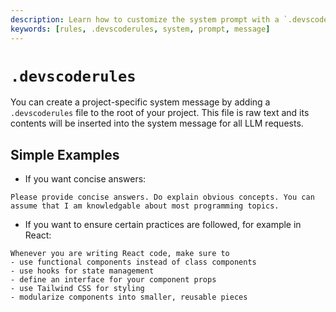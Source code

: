 ```yaml
---
description: Learn how to customize the system prompt with a `.devscoderules` file
keywords: [rules, .devscoderules, system, prompt, message]
---
```


# `.devscoderules`

You can create a project-specific system message by adding a `.devscoderules` file to the root of your project. This file is raw text and its contents will be inserted into the system message for all LLM requests.

## Simple Examples

- If you want concise answers:

```title=.devscoderules
Please provide concise answers. Do explain obvious concepts. You can assume that I am knowledgable about most programming topics.
```

- If you want to ensure certain practices are followed, for example in React:

```title=.devscoderules
Whenever you are writing React code, make sure to
- use functional components instead of class components
- use hooks for state management
- define an interface for your component props
- use Tailwind CSS for styling
- modularize components into smaller, reusable pieces
```
